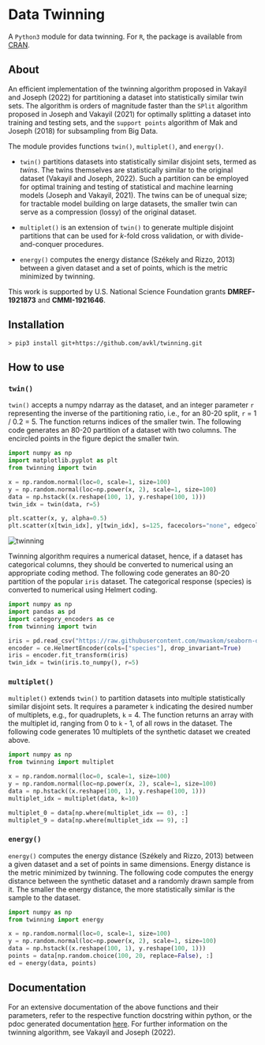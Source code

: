 # Data Twinning
A ``Python3`` module for data twinning. For ``R``, the package is available from [CRAN](https://cran.r-project.org/web/packages/twinning/index.html).

## About
An efficient implementation of the twinning algorithm proposed in Vakayil and Joseph (2022) for partitioning a dataset into statistically similar twin sets. The algorithm is orders of magnitude faster than the ``SPlit`` algorithm proposed in Joseph and Vakayil (2021) for optimally splitting a dataset into training and testing sets, and the ``support points`` algorithm of Mak and Joseph (2018) for subsampling from Big Data.

The module provides functions ``twin()``, ``multiplet()``, and ``energy()``. 

- ``twin()`` partitions datasets into statistically similar disjoint sets, termed as *twins*. The twins themselves are statistically similar to the original dataset (Vakayil and Joseph, 2022). Such a partition can be employed for optimal training and testing of statistical and machine learning models (Joseph and Vakayil, 2021). The twins can be of unequal size; for tractable model building on large datasets, the smaller twin can serve as a compression (lossy) of the original dataset. 

- ``multiplet()`` is an extension of ``twin()`` to generate multiple disjoint partitions that can be used for *k*-fold cross validation, or with divide-and-conquer procedures.

- ``energy()`` computes the energy distance (Székely and Rizzo, 2013) between a given dataset and a set of points, which is the metric minimized by twinning.

This work is supported by U.S. National Science Foundation grants **DMREF-1921873** and **CMMI-1921646**.

## Installation
  ```shell
  > pip3 install git+https://github.com/avkl/twinning.git
  ```

## How to use
### ``twin()``
``twin()`` accepts a numpy ndarray as the dataset, and an integer parameter ``r`` representing the inverse of the partitioning ratio, i.e., for an 80-20 split, ``r`` = 1 / 0.2 = 5. The function returns indices of the smaller twin. The following code generates an 80-20 partition of a dataset with two columns. The encircled points in the figure depict the smaller twin.


```python
import numpy as np
import matplotlib.pyplot as plt
from twinning import twin

x = np.random.normal(loc=0, scale=1, size=100)
y = np.random.normal(loc=np.power(x, 2), scale=1, size=100)
data = np.hstack((x.reshape(100, 1), y.reshape(100, 1)))
twin_idx = twin(data, r=5)

plt.scatter(x, y, alpha=0.5)
plt.scatter(x[twin_idx], y[twin_idx], s=125, facecolors="none", edgecolors="black")
```
![twinning](https://raw.githubusercontent.com/avkl/twinning/main/html/twinning.png)

Twinning algorithm requires a numerical dataset, hence, if a dataset has categorical columns, they should be converted to numerical using an appropriate coding method. The following code generates an 80-20 partition of the popular ``iris`` dataset. The categorical response (species) is converted to numerical using Helmert coding.

```python
import numpy as np
import pandas as pd
import category_encoders as ce
from twinning import twin

iris = pd.read_csv("https://raw.githubusercontent.com/mwaskom/seaborn-data/master/iris.csv")
encoder = ce.HelmertEncoder(cols=["species"], drop_invariant=True)
iris = encoder.fit_transform(iris)
twin_idx = twin(iris.to_numpy(), r=5)
``` 

### ``multiplet()``
``multiplet()`` extends ``twin()`` to partition datasets into multiple statistically similar disjoint sets. It requires a parameter ``k`` indicating the desired number of multiplets, e.g., for quadruplets, ``k`` = 4. The function returns an array with the multiplet id, ranging from 0 to ``k`` - 1, of all rows in the dataset. The following code generates 10 multiplets of the synthetic dataset we created above.

```python
import numpy as np
from twinning import multiplet

x = np.random.normal(loc=0, scale=1, size=100)
y = np.random.normal(loc=np.power(x, 2), scale=1, size=100)
data = np.hstack((x.reshape(100, 1), y.reshape(100, 1)))
multiplet_idx = multiplet(data, k=10)

multiplet_0 = data[np.where(multiplet_idx == 0), :]
multiplet_9 = data[np.where(multiplet_idx == 9), :]
```

### ``energy()``
``energy()`` computes the energy distance (Székely and Rizzo, 2013) between a given dataset and a set of points in same dimensions. Energy distance is the metric minimized by twinning. The following code computes the energy distance between the synthetic dataset and a randomly drawn sample from it. The smaller the energy distance, the more statistically similar is the sample to the dataset. 

```python
import numpy as np
from twinning import energy

x = np.random.normal(loc=0, scale=1, size=100)
y = np.random.normal(loc=np.power(x, 2), scale=1, size=100)
data = np.hstack((x.reshape(100, 1), y.reshape(100, 1)))
points = data[np.random.choice(100, 20, replace=False), :]
ed = energy(data, points)
```

## Documentation
For an extensive documentation of the above functions and their parameters, refer to the respective function docstring within python, or the pdoc generated documentation [here](https://htmlpreview.github.io/?https://github.com/avkl/twinning/blob/main/html/twinning/twinning.html). For further information on the twinning algorithm, see Vakayil and Joseph (2022).











 